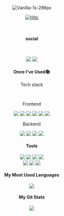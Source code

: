 <div align=center>

![Vanilla-1s-286px](https://github.com/mjkkcalb/mjkkcalb/assets/142865257/4df4f4da-c306-4c27-813a-f3255e869945)

</div>

<div align=center>
  
[![Hits](https://hits.seeyoufarm.com/api/count/incr/badge.svg?url=https%3A%2F%2Fgithub.com%2Fmjkkcalb&count_bg=%23E7B4AF&title_bg=%23D5D0CD&icon=icq.svg&icon_color=%23E7E7E7&title=hits&edge_flat=false)](https://hits.seeyoufarm.com)

</div>
<br>

<h4 align="center"><b> social</b></h4>
<br>
<p align="center">
<a href="https://www.instagram.com/mjkkcalb"/><img src="https://img.shields.io/badge/instagram-E4405F?style=flat-square&logo=instagram&logoColor=white"/></a>
<a href="https://velog.io/@mjkkcalb/posts"/><img src="https://img.shields.io/badge/velog-20C997?style=flat-square&logo=velog&logoColor=white"/></a>


<h4 align="center">Once I've Used📚</h4>
<p align="center">Tech stack</p>
<br>
<div align="center">
    <p>Frontend</p>
<img src="https://img.shields.io/badge/html5-E34F26.svg?&style=flat-squar&logo=html5&logoColor=white"/>
<img src="https://img.shields.io/badge/css3-1572B6.svg?&style=flat-squar&logo=css3&logoColor=white"/>
<img src="https://img.shields.io/badge/javascript-F7DF1E.svg?&style=flat-squar&logo=javascript&logoColor=white"/>
<img src="https://img.shields.io/badge/sass-FFB13B.svg?&style=flat-squar&logo=sass&logoColor=white"/>
<img src="https://img.shields.io/badge/styledcomponents-DB7093.svg?&style=flat-squar&logo=styledcomponents&logoColor=white"/>
<img src="https://img.shields.io/badge/react-61DAFB.svg?&style=flat-squar&logo=react&logoColor=white"/>
</div>
<div align="center">
    <p>Backend</p>
<img src="https://img.shields.io/badge/nodedotjs-339933.svg?&style=flat-squar&logo=nodedotjs&logoColor=white"/>
<img src="https://img.shields.io/badge/express-000000.svg?&style=flat-squar&logo=express&logoColor=white"/>
<img src="https://img.shields.io/badge/ejs-B4CA65.svg?&style=flat-squar&logo=ejs&logoColor=white"/>
<img src="https://img.shields.io/badge/mongodb-47A248.svg?&style=flat-squar&logo=mongodb&logoColor=white"/>
</div>
<h4 align="center">Tools</h4>
<div align="center">
<img src="https://img.shields.io/badge/visualstudiocode-007ACC.svg?&style=flat-squar&logo=visualstudiocode&logoColor=white"/>
<img src="https://img.shields.io/badge/git-F05032.svg?&style=flat-squar&logo=git&logoColor=white"/>
<img src="https://img.shields.io/badge/github-181717.svg?&style=flat-squar&logo=github&logoColor=white"/>
<img src="https://img.shields.io/badge/notion-44C1C5.svg?&style=flat-squar&logo=notion&logoColor=black"/>
  <br>
<img src="https://img.shields.io/badge/figma-F24E1E.svg?&style=flat-squar&logo=figma&logoColor=white"/>
<img src="https://img.shields.io/badge/adobephotoshop-31A8FF.svg?&style=flat-squar&logo=adobephotoshop&logoColor=white"/>
<img src="https://img.shields.io/badge/adobeillustrator-FF9A00.svg?&style=flat-squar&logo=adobeillustrator&logoColor=white"/>
</div>


<div align="center">
<h4 align="center"> My Most Used Languages </h4>
  <a href="https://github.com/mjkkcalb" align="center">
    <img align="center" src="https://github-readme-stats.vercel.app/api/top-langs/?username=mjkkcalb&layout=compact&show_icons=true&show_owner=true&hide_title=true&theme=vue&hide=Objective%2DC" />
  </a>

<h4 align="center"> My Git Stats </h4>
  <a href="https://github.com/mjkkcalb" align="center">
    <img align="center" src="https://github-readme-stats.vercel.app/api?username=mjkkcalb&hide=contribs,prs&hide_title=true&show_icons=true&include_all_commits=true&theme=vue" />
  </a>

</div>





<!--
**mjkkcalb/mjkkcalb** is a ✨ _special_ ✨ repository because its `README.md` (this file) appears on your GitHub profile.

Here are some ideas to get you started:

- 🔭 I’m currently working on ...
- 🌱 I’m currently learning ...
- 👯 I’m looking to collaborate on ...
- 🤔 I’m looking for help with ...
- 💬 Ask me about ...
- 📫 How to reach me: ...
- 😄 Pronouns: ...
- ⚡ Fun fact: ...
-->
